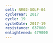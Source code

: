 ```yaml
---
cell: NR02-GOLF-04
cycleYear: 2017
cycle: 19
cycleDate: 2017-19
resistance: 637000
enlightened: 479000 
---
```

      